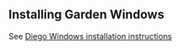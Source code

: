 ## Installing Garden Windows

See [Diego Windows installation instructions](https://github.com/cloudfoundry-incubator/diego-windows-release/blob/master/docs/INSTALL.md)
